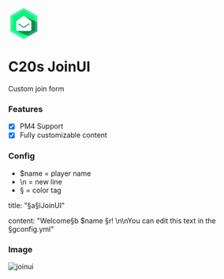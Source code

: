 <img src="https://github.com/creeperplayer20/C20s-JoinUI/blob/main/icon.png" alt="C20s JoinUI logo" title="C20s JoinUI" align="center">

# C20s JoinUI
Custom join form

### Features
- [X] PM4 Support
- [X] Fully customizable content

### Config

* $name = player name
* \n = new line
* § = color tag

title: "§a§lJoinUI"

content: "Welcome§b $name §r! \n\nYou can edit this text in the §gconfig.yml"

### Image

![joinui](https://user-images.githubusercontent.com/42560781/152542003-58117695-e26e-4e74-a3a5-0f35bf4f8fee.png)
